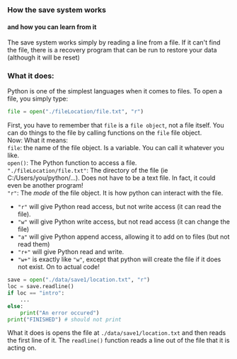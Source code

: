 ### How the save system works
#### and how you can learn from it  
The save system works simply by reading a line from a file. If it can't find the file, there is a recovery program that can be run to restore your data (although it will be reset)
### What it does:
Python is one of the simplest languages when it comes to files. To open a file, you simply type:
```python
file = open("./fileLocation/file.txt", "r")
```
First, you have to remember that `file` is a `file object`, not a file itself. You can do things to the file by calling functions on the ```file``` file object.  
Now: What it means:  
`file`: the name of the file object. Is a variable. You can call it whatever you like.  
`open()`: The Python function to access a file.  
`"./fileLocation/file.txt"`: The directory of the file (ie C:/Users/you/python/...). Does not have to be a text file. In fact, it could even be another program!  
`"r"`: The *mode* of the file object. It is how python can interact with the file.
- `"r"` will give Python read access, but not write access (it can read the file).
- `"w"` will give Python write access, but not read access (it can change the file)
- `"a"` will give Python append access, allowing it to add on to files (but not read them)
- `"r+"` will give Python read and write.
- `"w+"` is exactly like `"w"`, except that python will create the file if it does not exist.
On to actual code!
```python
save = open("./data/save1/location.txt", "r")
loc = save.readline()
if loc == "intro":
    ...
else:
    print("An error occured")
print("FINISHED") # should not print
```
What it does is opens the file at `./data/save1/location.txt` and then reads the first line of it. The `readline()` function reads a line out of the file that it is acting on.
